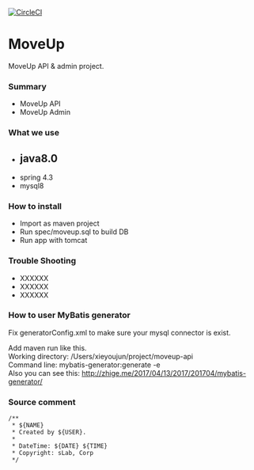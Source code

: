 [![CircleCI](https://circleci.com/bb/moveupwest/moveup-api.svg?style=svg)](https://circleci.com/bb/moveupwest/moveup-api)

# MoveUp #

MoveUp API & admin project.

### Summary ###
* MoveUp API
* MoveUp Admin

### What we use ###
* ## **java8.0**
* spring 4.3
* mysql8

### How to install ###
* Import as maven project
* Run spec/moveup.sql to build DB
* Run app with tomcat

### Trouble Shooting ###
* XXXXXX
* XXXXXX
* XXXXXX

### How to user MyBatis generator ###
Fix generatorConfig.xml to make sure your mysql connector is exist.

Add maven run like this.  
Working directory: /Users/xieyoujun/project/moveup-api  
Command line: mybatis-generator:generate -e  
Also you can see this: http://zhige.me/2017/04/13/2017/201704/mybatis-generator/

### Source comment ###
```
/**   
 * ${NAME}  
 * Created by ${USER}.  
 *  
 * DateTime: ${DATE} ${TIME}  
 * Copyright: sLab, Corp  
 */  
 ```
